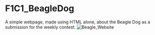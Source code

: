 # F1C1_BeagleDog
A simple webpage,  made using HTML alone, about the Beagle Dog as a submission for the weekly contest.
![Beagle_Website](https://github.com/YashSharma412/F1C1_BeagleDog/assets/139811734/e3b6720e-276a-499f-a731-f283dff51ca0)
